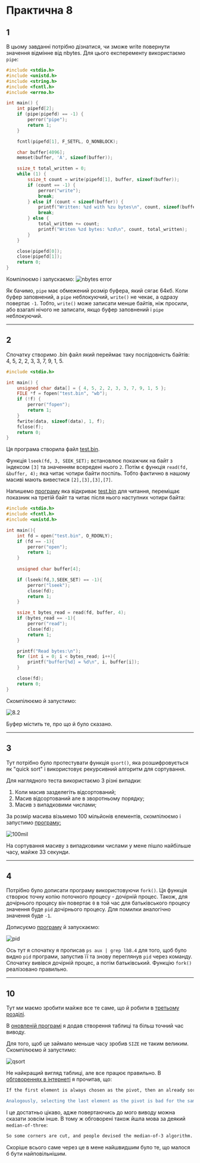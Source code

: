 # Практична 8

## 1
В цьому завданні потрібно дізнатися, чи зможе write повернути значення відмінне від nbytes.
Для цього експеременту використаємо ```pipe```:
```c
#include <stdio.h>
#include <unistd.h>
#include <string.h>
#include <fcntl.h>
#include <errno.h>

int main() {
    int pipefd[2];
    if (pipe(pipefd) == -1) {
        perror("pipe");
        return 1;
    }

    fcntl(pipefd[1], F_SETFL, O_NONBLOCK);

    char buffer[4096];
    memset(buffer, 'A', sizeof(buffer));

    ssize_t total_written = 0;
    while (1) {
        ssize_t count = write(pipefd[1], buffer, sizeof(buffer));
        if (count == -1) {
            perror("write");
            break;
        } else if (count < sizeof(buffer)) {
            printf("Written: %zd with %zu bytes\n", count, sizeof(buffer));
            break;
        } else {
            total_written += count;
            printf("Writen %zd bytes: %zd\n", count, total_written);
        }
    }

    close(pipefd[0]);
    close(pipefd[1]);
    return 0;
}
```
Компілюємо і запускаємо:
![nbytes error](images/8.1.png)

Як бачимо, ```pipe``` має обмежений розмір буфера, який сягає 64кб. Коли буфер заповнений, а ```pipe``` неблокуючий, ```write()``` не чекає, а одразу повертає ```-1```. Тобто, ```write()``` може записати менше байтів, ніж просили, або взагалі нічого не записати, якщо буфер заповнений і ```pipe``` неблокуючий.


---

## 2

Спочатку створимо .bin файл який переймає таку послідовність байтів: 4, 5, 2, 2, 3, 3, 7, 9, 1, 5.
```c
#include <stdio.h>

int main() {
    unsigned char data[] = { 4, 5, 2, 2, 3, 3, 7, 9, 1, 5 };
    FILE *f = fopen("test.bin", "wb");
    if (!f) {
        perror("fopen");
        return 1;
    }
    fwrite(data, sizeof(data), 1, f);
    fclose(f);
    return 0;
}
```
Ця програма створила файл [test.bin](test.bin).

Функція ```lseek(fd, 3, SEEK_SET);``` встановлює покажчик на байт з індексом ```[3]``` та значенням всередені нього ```2```.
Потім є функція ```read(fd, &buffer, 4);``` яка читає чотири байти поспіль. Тобто фактично в нашому масиві мають вивестися ```[2],[3],[3],[7]```.

Напишемо [програму](lb8.2.c) яка відкриває [test.bin](test.bin) для читання, переміщає показник на третій байт та читає після нього наступних чотири байта:
```c
#include <stdio.h>
#include <fcntl.h>
#include <unistd.h>

int main(){
	int fd = open("test.bin", O_RDONLY);
	if (fd == -1){
		perror("open");
		return 1;
	}
	
	unsigned char buffer[4];

	if (lseek(fd,3,SEEK_SET) == -1){
		perror("lseek");
		close(fd);
		return 1;
	}

	ssize_t bytes_read = read(fd, buffer, 4);
	if (bytes_read == -1){
		perror("read");
		close(fd);
		return 1;
	}

	printf("Read bytes:\n");
	for (int i = 0; i < bytes_read; i++){
		printf("buffer[%d] = %d\n", i, buffer[i]);
	}

	close(fd);
	return 0;
}
```

Скомпілюємо й запустимо:

![8.2](images/8.2.png)

Буфер містить те, про що й було сказано.

---

## 3

Тут потрібно було протестувати функція ```qsort()```, яка розшифровується як "quick sort" і використовує рекурсивний алгоритм для сортування.

Для наглядного теста використаємо 3 різні випадки:
1. Коли масив зазделегіть відсортований;
2. Масив відсортований але в зворотньому порядку;
3. Масив з випадковими числами;

За розмір масива візьмемо 100 мільйонів елементів, скомпілюємо і запустимо [програму:](lb8.2.c)

![100mil](images/8.3.png)

На сортування масиву з випадковими числами у мене пішло найбільше часу, майже 33 секунди.

---

## 4

Потрібно було дописати програму використовуючи ```fork()```.  Ця функція створює точну копію поточного процесу - дочірній процес. Також, для дочірнього процесу він повертає ```0``` в той час для батьківського процесу значення буде ```pid``` дочірнього процесу. Для помилки аналогічно значення буде ```-1```.

Дописуємо [програму](lb8.4.c) й запускаємо:

![pid](images/8.4.png)

Ось тут я спочатку я прописав ```ps aux | grep lb8.4``` для того, щоб було видно ```pid``` програми, запустив її та знову переглянув ```pid``` через команду. Спочатку вивівся дочірній процес, а потім батьківський. Функцію ```fork()``` реалізовано правильно.

---

## 10

Тут ми маємо зробити майже все те саме, що й робили в [третьому розділі](#3). 

В [оновленій програмі](lb8.10.c) я додав створення таблиці та більш точний час виводу.

Для того, щоб це займало меньше часу зробив ```SIZE``` не таким великим. Скомпілюємо й запустимо:

![qsort](images/8.10.png)

Не найкращий вигляд таблиці, але все працює правильно. В [обговореннях в інтернеті](https://stackoverflow.com/questions/2415193/worst-case-for-quicksort-when-can-it-occur) я прочитав, що:
```bash
If the first element is always chosen as the pivot, then an already sorted list is the worst-case. Often there's a high probability that the array is already/nearly sorted, so this implementation is rather poor.

Analogously, selecting the last element as the pivot is bad for the same reason.
```
І це достатньо цікаво, адже повертаючись до мого виводу можна сказати зовсім інше. В тому ж обговорені також йшла мова за деякий ```median-of-three```:
```bash
So some corners are cut, and people devised the median-of-3 algorithm. Of course, later even this was exploitable by the so-called median-of-3 "killer".
```

Скоріше всього саме через це в мене найшвидшим було те, що малося б бути найповільнішим.